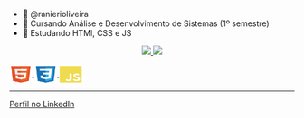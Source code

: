 - 👋 @ranierioliveira 
- 👀 Cursando Análise e Desenvolvimento de Sistemas (1º semestre)
- 🌱 Estudando HTMl, CSS e JS
<div align="center">
  <a href="https://github.com/ranierioliveira">
  <img height="180em" src="https://github-readme-stats.vercel.app/api?username=ranierioliveira&show_icons=true&theme=dark&include_all_commits=true&count_private=true"/>
  <img height="180em" src="https://github-readme-stats.vercel.app/api/top-langs/?username=ranierioliveira&layout=compact&langs_count=7&theme=dark"/>
</div>
<div style="display: inline_block"><br>
  <img align="center" alt="HTML" height="30" width="40" src="https://raw.githubusercontent.com/devicons/devicon/master/icons/html5/html5-original.svg">
  <img align="center" alt="CSS" height="30" width="40" src="https://raw.githubusercontent.com/devicons/devicon/master/icons/css3/css3-original.svg">
  <img align="center" alt="Js" height="30" width="40" src="https://raw.githubusercontent.com/devicons/devicon/master/icons/javascript/javascript-plain.svg">
</div>
  <hr>
  <div>
  <a href="www.linkedin.com/in/ 
ranieri-pinheiro-de-oliveira-544340234
" target="_blank"> Perfil no LinkedIn</a> 
  </div>
    <!---
ranierioliveira/ranierioliveira is a ✨ special ✨ repository because its `README.md` (this file) appears on your GitHub profile.
You can click the Preview link to take a look at your changes.
--->
